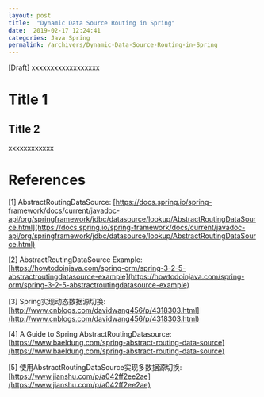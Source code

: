 ```yaml
---
layout: post
title:  "Dynamic Data Source Routing in Spring"
date:  2019-02-17 12:24:41
categories: Java Spring
permalink: /archivers/Dynamic-Data-Source-Routing-in-Spring
---
```


[Draft] xxxxxxxxxxxxxxxxxx

<!--more-->

# Title 1

## Title 2

xxxxxxxxxxxx

# References

[1] AbstractRoutingDataSource: [https://docs.spring.io/spring-framework/docs/current/javadoc-api/org/springframework/jdbc/datasource/lookup/AbstractRoutingDataSource.html](https://docs.spring.io/spring-framework/docs/current/javadoc-api/org/springframework/jdbc/datasource/lookup/AbstractRoutingDataSource.html)

[2] AbstractRoutingDataSource Example: [https://howtodoinjava.com/spring-orm/spring-3-2-5-abstractroutingdatasource-example](https://howtodoinjava.com/spring-orm/spring-3-2-5-abstractroutingdatasource-example)

[3] Spring实现动态数据源切换: [http://www.cnblogs.com/davidwang456/p/4318303.html](http://www.cnblogs.com/davidwang456/p/4318303.html)

[4] A Guide to Spring AbstractRoutingDatasource: [https://www.baeldung.com/spring-abstract-routing-data-source](https://www.baeldung.com/spring-abstract-routing-data-source)

[5] 使用AbstractRoutingDataSource实现多数据源切换: [https://www.jianshu.com/p/a042ff2ee2ae](https://www.jianshu.com/p/a042ff2ee2ae)





